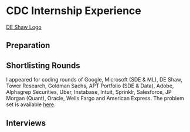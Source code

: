 # CDC Internship Experience
[DE Shaw Logo](../images/de_shaw_logo.jpg "DE Shaw")
## Preparation
## Shortlisting Rounds
I appeared for coding rounds of Google, Microsoft (SDE & ML), DE Shaw, Tower Research, Goldman Sachs, APT Portfolio (SDE & Data), Adobe, Alphagrep Securities, Uber, Instabase, Intuit, Sprinklr, Salesforce, JP Morgan (Quant), Oracle, Wells Fargo and American Express. The problem set is available [here](../docs/cdc/coding_rounds.pdf).
## Interviews
